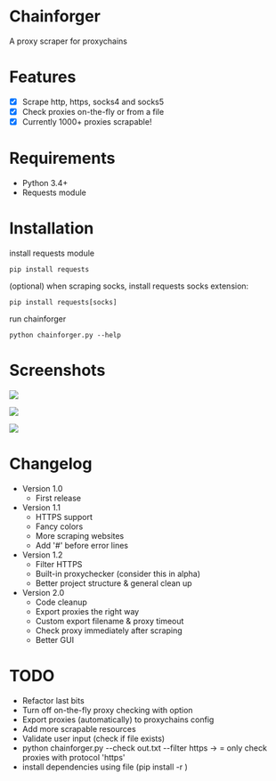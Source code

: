 # Chainforger
A proxy scraper for proxychains

# Features
- [x] Scrape http, https, socks4 and socks5
- [x] Check proxies on-the-fly or from a file
- [x] Currently 1000+ proxies scrapable!

# Requirements
- Python 3.4+
- Requests module

# Installation
install requests module
```
pip install requests
```
(optional) when scraping socks, install requests socks extension:
```
pip install requests[socks]
```
run chainforger
```
python chainforger.py --help
```

# Screenshots
<img src='https://i.imgur.com/6qsANQi.png'/><br>

<img src='https://i.imgur.com/NhStkA4.png' /><br />

<img src='https://i.imgur.com/yfiZJu3.png' /><br />

# Changelog
- Version 1.0
    - First release
- Version 1.1
    - HTTPS support
    - Fancy colors
    - More scraping websites
    - Add '#' before error lines
- Version 1.2
    - Filter HTTPS
    - Built-in proxychecker (consider this in alpha)
    - Better project structure & general clean up
- Version 2.0
    - Code cleanup
    - Export proxies the right way
    - Custom export filename & proxy timeout
    - Check proxy immediately after scraping
    - Better GUI

# TODO
- Refactor last bits
- Turn off on-the-fly proxy checking with option
- Export proxies (automatically) to proxychains config
- Add more scrapable resources
- Validate user input (check if file exists)
- python chainforger.py --check out.txt --filter https -> = only check proxies with protocol 'https'
- install dependencies using file (pip install -r <file>)